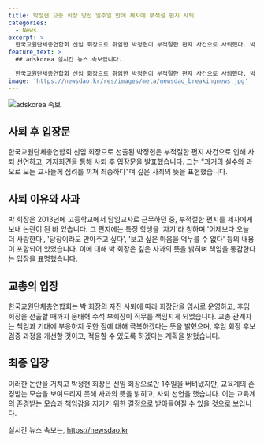 ```yaml
---
title: 박정현 교총 회장 당선 일주일 만에 제자에 부적절 편지 사퇴
categories:
  - News
excerpt: >
  한국교원단체총연합회 신임 회장으로 취임한 박정현이 부적절한 편지 사건으로 사퇴했다. 박 회장은 입장문을 통해 사죄하고 책임을 통감한다고 전했으며, 제자에게 보낸 편지의 내용은 논란을 일으켰다. 교총은 회장 후보 검증 부족을 인정하고, 제도를 개선하는 등 책임과 사과를 약속했다. 최연소 회장으로 뽑힌 박 회장의 사퇴로 교총은 문태혁 수석 부회장이 직무대행을 맡을 예정이다.
feature_text: >
  ## adskorea 실시간 뉴스 속보입니다.

  한국교원단체총연합회 신임 회장으로 취임한 박정현이 부적절한 편지 사건으로 사퇴했다. 박 회장은 입장문을 통해 사죄하고 책임을 통감한다고 전했으며, 제자에게 보낸 편지의 내용은 논란을 일으켰다. 교총은 회장 후보 검증 부족을 인정하고, 제도를 개선하는 등 책임과 사과를 약속했다. 최연소 회장으로 뽑힌 박 회장의 사퇴로 교총은 문태혁 수석 부회장이 직무대행을 맡을 예정이다.
image: 'https://newsdao.kr/res/images/meta/newsdao_breakingnews.jpg'
---
```


<p><img src="https://newsdao.kr/res/images/meta/newsdao_breakingnews.jpg" alt="adskorea 속보" /></p>

<h2 data-ke-size="size26">사퇴 후 입장문</h2>

<p data-ke-size="size16">한국교원단체총연합회 신임 회장으로 선출된 박정현은 부적절한 편지 사건으로 인해 사퇴 선언하고, 기자회견을 통해 사퇴 후 입장문을 발표했습니다. 그는 "과거의 실수와 과오로 모든 교사들께 심려를 끼쳐 죄송하다"며 깊은 사죄의 뜻을 표현했습니다.</p>

<h2 data-ke-size="size26">사퇴 이유와 사과</h2>

<p data-ke-size="size16">박 회장은 2013년에 고등학교에서 담임교사로 근무하던 중, 부적절한 편지를 제자에게 보내 논란이 된 바 있습니다. 그 편지에는 특정 학생을 '자기'라 칭하며 '어제보다 오늘 더 사랑한다', '당장이라도 안아주고 싶다', '보고 싶은 마음을 억누를 수 없다' 등의 내용이 포함되어 있었습니다. 이에 대해 박 회장은 깊은 사과의 뜻을 밝히며 책임을 통감한다는 입장을 표명했습니다.</p>

<h2 data-ke-size="size26">교총의 입장</h2>

<p data-ke-size="size16">한국교원단체총연합회는 박 회장의 자진 사퇴에 따라 회장단을 임시로 운영하고, 후임 회장을 선출할 때까지 문태혁 수석 부회장이 직무를 책임지게 되었습니다. 교총 관계자는 책임과 기대에 부응하지 못한 점에 대해 극복하겠다는 뜻을 밝혔으며, 후임 회장 후보 검증 과정을 개선할 것이고, 적용할 수 있도록 하겠다는 계획을 밝혔습니다.</p>

<h2 data-ke-size="size26">최종 입장</h2>

<p data-ke-size="size16">이러한 논란을 거치고 박정현 회장은 신임 회장으로만 1주일을 버텨냈지만, 교육계의 존경받는 모습을 보여드리지 못해 사과의 뜻을 밝히고, 사퇴 선언을 했습니다. 이는 교육계의 존경받는 모습과 책임감을 지키기 위한 결정으로 받아들여질 수 있을 것으로 보입니다.</p>
실시간 뉴스 속보는, <a href="https://newsdao.kr" rel="dofollow">https://newsdao.kr</a>


